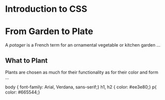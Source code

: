 # Introduction to CSS

<!DOCTYPE html>
<html>
<head>
<title>Introducing CSS</title>
<link href="css/example.css" type="text/css"
       rel="stylesheet" />
  </head>
<body>
<h1>From Garden to Plate</h1>
<p>A <i>potager</i> is a French term for an
ornamental vegetable or kitchen garden ... </p> <h2>What to Plant</h2>
<p>Plants are chosen as much for their functionality
as for their color and form ... </p> </body>
</html>
body {
  font-family: Arial, Verdana, sans-serif;}
h1, h2 {
  color: #ee3e80;}
p{
color: #665544;}
